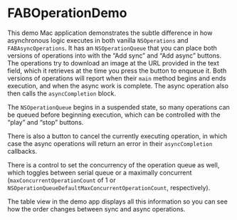 # FABOperationDemo

This demo Mac application demonstrates the subtle difference in how asynchronous logic executes in both vanilla `NSOperations` and `FABAsyncOperations`. It has an `NSOperationQueue` that you can place both versions of operations into with the “Add sync” and “Add async” buttons. The operations try to download an image at the URL provided in the text field, which it retrieves at the time you press the button to enqueue it. Both versions of operations will report when their `main` method begins and ends execution, and when the async work is complete. The async operation also then calls the `asyncCompletion` block. 

The `NSOperationQueue` begins in a suspended state, so many operations can be queued before beginning execution, which can be controlled with the “play” and “stop” buttons.

There is also a button to cancel the currently executing operation, in which case the async operations will return an error in their `asyncCompletion` callbacks. 

There is a control to set the concurrency of the operation queue as well, which toggles between serial queue or a maximally concurrent (`maxConcurrentOperationCount` of 1 or `NSOperationQueueDefaultMaxConcurrentOperationCount`, respectively).

The table view in the demo app displays all this information so you can see how the order changes between sync and async operations. 